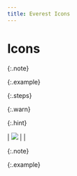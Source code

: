 ```yaml
---
title: Everest Icons
---
```


# Icons


{:.note}



{:.example}



{:.steps}



{:.warn}



{:.hint}



| ![]({{site.db_baseurl}}/img/lens.gif) |  |



{:.note}



{:.example}

